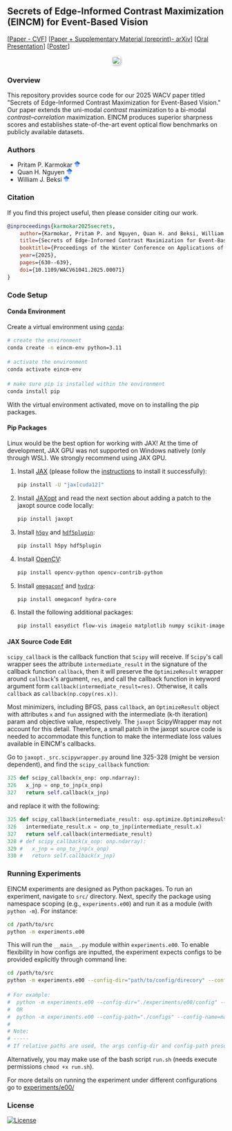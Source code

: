 ## Secrets of Edge-Informed Contrast Maximization (EINCM) for Event-Based Vision

[[Paper - CVF](https://openaccess.thecvf.com/content/WACV2025/papers/Karmokar_Secrets_of_Edge-Informed_Contrast_Maximization_for_Event-Based_Vision_WACV_2025_paper.pdf)] 
[[Paper + Supplementary Material (preprint)- arXiv](https://arxiv.org/pdf/2409.14611)] 
[[Oral Presentation](./docs/assets/oral_presentation/EINCM_Presentation_WACV_2025_animateless.pdf)] 
[[Poster](./docs/assets/poster/EINCM_Poster_WACV_2025.pdf)] 

<p align=center>
  <img src="./docs/assets/images/eincm_intro_figure.png" style="width: 1280px; height: auto; border: 2px solid white; border-radius: 5px; box-shadow: 2px 2px 5px rgba(0, 0, 0, 0.3);"> <br/>
</p>

### Overview

This repository provides source code for our 2025 WACV paper titled "Secrets of
Edge-Informed Contrast Maximization for Event-Based Vision." Our paper extends
the uni-modal _contrast_ maximization to a bi-modal
_contrast_&ndash;_correlation_ maximization. EINCM produces superior sharpness
scores and establishes state-of-the-art event optical flow benchmarks on
publicly available datasets.

### Authors

- Pritam P. Karmokar [<img src="./docs/assets/google_scholar_logo/google_scholar_logo.svg" width=14pix>](https://scholar.google.com/citations?hl=en&user=9nBwKG4AAAAJ)
- Quan H. Nguyen [<img src="./docs/assets/google_scholar_logo/google_scholar_logo.svg" width=14pix>](https://scholar.google.com/citations?user=ewEzQiYAAAAJ&hl=en)
- William J. Beksi [<img src="./docs/assets/google_scholar_logo/google_scholar_logo.svg" width=14pix>](https://scholar.google.com/citations?user=lU2Z7MMAAAAJ&hl=en)

### Citation

If you find this project useful, then please consider citing our work.

```bibtex
@inproceedings{karmokar2025secrets,
    author={Karmokar, Pritam P. and Nguyen, Quan H. and Beksi, William J.},
    title={Secrets of Edge-Informed Contrast Maximization for Event-Based Vision},
    booktitle={Proceedings of the Winter Conference on Applications of Computer Vision (WACV)},
    year={2025},
    pages={630--639},
    doi={10.1109/WACV61041.2025.00071}
}
```

### Code Setup

#### Conda Environment 

Create a virtual environment using [`conda`](https://anaconda.org/anaconda/conda):

```bash
# create the environment 
conda create -n eincm-env python=3.11

# activate the environment
conda activate eincm-env

# make sure pip is installed within the environment
conda install pip
```

With the virtual environment activated, move on to installing the pip packages.

#### Pip Packages 

Linux would be the best option for working with JAX! At the time of
development, JAX GPU was not supported on Windows natively (only through WSL).
We strongly recommend using JAX GPU.

1. Install [JAX](https://docs.jax.dev/en/latest/index.html) (please follow the [instructions](https://docs.jax.dev/en/latest/installation.html) to install it successfully):
   ```bash
   pip install -U "jax[cuda12]"
   ```
2. Install [JAXopt](https://pypi.org/project/jaxopt) and read the next section about adding a patch to the jaxopt source code locally:
   ```bash
   pip install jaxopt
   ```
3. Install [`h5py`](https://pypi.org/project/h5py) and [`hdf5plugin`](https://pypi.org/project/hdf5plugin):
   ```bash
   pip install h5py hdf5plugin
   ```
4. Install [OpenCV](https://pypi.org/project/opencv-python):
   ```bash
   pip install opencv-python opencv-contrib-python
   ```
5. Install [`omegaconf`](https://pypi.org/project/omegaconf) and [`hydra`](https://pypi.org/project/hydra-core):
   ```bash
   pip install omegaconf hydra-core
   ```
6. Install the following additional packages:
   ```bash
   pip install easydict flow-vis imageio matplotlib numpy scikit-image scipy rich termcolor tqdm
   ```

#### JAX Source Code Edit

`scipy_callback` is the callback function that `Scipy` will receive. If
`Scipy`'s call wrapper sees the attribute `intermediate_result` in the
signature of the callback function `callback`, then it will preserve the
`OptimizeResult` wrapper around `callback`'s argument, `res`, and call the
callback function in keyword argument form `callback(intermediate_result=res)`.
Otherwise, it calls `callback` as `callback(np.copy(res.x))`. 

Most minimizers, including BFGS, pass `callback`, an `OptimizeResult` object
with attributes `x` and `fun` assigned with the intermediate (k-th iteration)
param and objective value, respectively.  The `jaxopt` ScipyWrapper may not
account for this detail. Therefore, a small patch in the jaxopt source code is
needed to accommodate this function to make the intermediate loss values
available in EINCM's callbacks.

Go to `jaxopt._src.scipywrapper.py` around line 325-328 (might be version
dependent), and find the `scipy_callback` function:

```python
325 def scipy_callback(x_onp: onp.ndarray):
326   x_jnp = onp_to_jnp(x_onp)
327   return self.callback(x_jnp)
```

and replace it with the following:

```python
325 def scipy_callback(intermediate_result: osp.optimize.OptimizeResult):
326   intermediate_result.x = onp_to_jnp(intermediate_result.x)
327   return self.callback(intermediate_result)
328 # def scipy_callback(x_onp: onp.ndarray):
329 #   x_jnp = onp_to_jnp(x_onp)
330 #   return self.callback(x_jnp)
```

### Running Experiments

EINCM experiments are designed as Python packages. To run an experiment,
navigate to `src/` directory. Next, specify the package using namespace scoping
(e.g., `experiments.e00`) and run it as a module (with `python -m`). For
instance:

```bash
cd /path/to/src
python -m experiments.e00
```

This will run the `__main__.py` module within `experiments.e00`.  To enable
flexibility in how configs are inputted, the experiment expects configs to be
provided explicitly through command line:

```bash
cd /path/to/src
python -m experiments.e00 --config-dir="path/to/config/direcory" --config-name="<name-of-config-yaml-file>"

# For example:
#  python -m experiments.e00 --config-dir="./experiments/e00/config" --config-name=main
#  OR
#  python -m experiments.e00 --config-path="./configs" --config-name=main
# 
# Note:
# -----
# If relative paths are used, the args config-dir and config-path presume different current working directories.

```
Alternatively, you may make use of the bash script `run.sh` (needs execute
permissions `chmod +x run.sh`). 

For more details on running the experiment under different configurations go to
[experiments/e00/](./src/experiments/e00/)

### License 

[![License](https://img.shields.io/badge/License-Apache_2.0-blue.svg)](./LICENSE)
